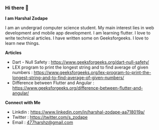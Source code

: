 ### Hi there 👋

**I am Harshal Zodape** 

I am an undergrad computer science student. My main interest lies in web development and mobile app development. I am learning flutter. I love to write technical articles. I have written some on Geeksforgeeks. 
I love to learn new things. 

**Articles**

- Dart - Null Safety : https://www.geeksforgeeks.org/dart-null-safety/
- LEX program to print the longest string and to find average of given numbers  :  https://www.geeksforgeeks.org/lex-program-to-print-the-longest-string-and-to-find-average-of-given-numbers/
- Difference between Flutter and Angular : https://www.geeksforgeeks.org/difference-between-flutter-and-angular/

**Connect with Me**

- Linkdin : https://www.linkedin.com/in/harshal-zodape-aa718019a/
- Twitter : https://twitter.com/s_zodape
- Email : 477harshz@gmail.com

